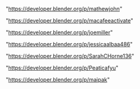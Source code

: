 "https://developer.blender.org/p/mathewjohn"

"https://developer.blender.org/p/macafeeactivate"

"https://developer.blender.org/p/joemiller"

"https://developer.blender.org/p/jessicaalbaa486"

 
"https://developer.blender.org/p/SarahCHorne136"


"https://developer.blender.org/p/Peaticafyu"


"https://developer.blender.org/p/maipak"


 

